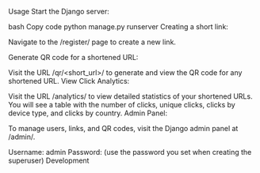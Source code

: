 Usage
Start the Django server:

bash
Copy code
python manage.py runserver
Creating a short link:

Navigate to the /register/ page to create a new link.

Generate QR code for a shortened URL:

Visit the URL /qr/<short_url>/ to generate and view the QR code for any shortened URL.
View Click Analytics:

Visit the URL /analytics/ to view detailed statistics of your shortened URLs.
You will see a table with the number of clicks, unique clicks, clicks by device type, and clicks by country.
Admin Panel:

To manage users, links, and QR codes, visit the Django admin panel at /admin/.

Username: admin
Password: (use the password you set when creating the superuser)
Development